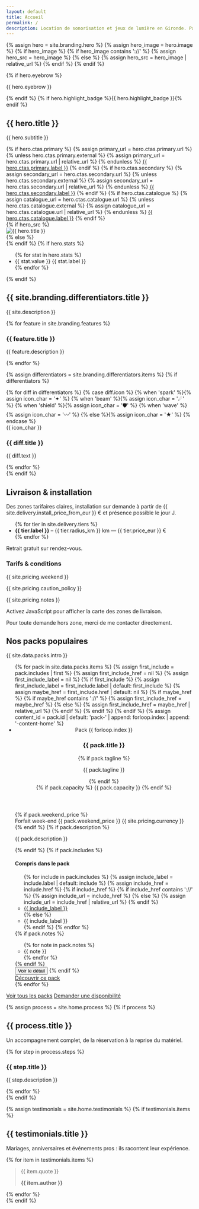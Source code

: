 ```yaml
---
layout: default
title: Accueil
permalink: /
description: Location de sonorisation et jeux de lumière en Gironde. Packs prêts à l’emploi, livraison par zones et installation sur demande.
---
```


{% assign hero = site.branding.hero %}
{% assign hero_image = hero.image %}
{% if hero_image %}
  {% if hero_image contains '://' %}
    {% assign hero_src = hero_image %}
  {% else %}
    {% assign hero_src = hero_image | relative_url %}
  {% endif %}
{% endif %}

<section class="hero">
  <div class="container hero-inner">
    <div class="hero-copy">
      {% if hero.eyebrow %}<p class="eyebrow">{{ hero.eyebrow }}</p>{% endif %}
      {% if hero.highlight_badge %}<span class="badge badge--glow">{{ hero.highlight_badge }}</span>{% endif %}
      <h1>{{ hero.title }}</h1>
      <p>{{ hero.subtitle }}</p>
      <div class="hero-actions">
        {% if hero.ctas.primary %}
          {% assign primary_url = hero.ctas.primary.url %}
          {% unless hero.ctas.primary.external %}
            {% assign primary_url = hero.ctas.primary.url | relative_url %}
          {% endunless %}
          <a class="button button--primary" href="{{ primary_url }}" {% if hero.ctas.primary.external %}target="_blank" rel="noopener"{% endif %}>{{ hero.ctas.primary.label }}</a>
        {% endif %}
        {% if hero.ctas.secondary %}
          {% assign secondary_url = hero.ctas.secondary.url %}
          {% unless hero.ctas.secondary.external %}
            {% assign secondary_url = hero.ctas.secondary.url | relative_url %}
          {% endunless %}
          <a class="button button--ghost" href="{{ secondary_url }}" {% if hero.ctas.secondary.external %}target="_blank" rel="noopener"{% endif %}>{{ hero.ctas.secondary.label }}</a>
        {% endif %}
        {% if hero.ctas.catalogue %}
          {% assign catalogue_url = hero.ctas.catalogue.url %}
          {% unless hero.ctas.catalogue.external %}
            {% assign catalogue_url = hero.ctas.catalogue.url | relative_url %}
          {% endunless %}
          <a class="button button--outline" href="{{ catalogue_url }}" {% if hero.ctas.catalogue.external %}target="_blank" rel="noopener"{% endif %}>{{ hero.ctas.catalogue.label }}</a>
        {% endif %}
      </div>
    </div>
    <div class="hero-visual">
      <div class="hero-visual__frame">
        {% if hero_src %}
        <div class="hero-visual__image">
          <img src="{{ hero_src }}" alt="{{ hero.title }}">
        </div>
        {% else %}
        <div class="hero-visual__image hero-visual__image--placeholder" aria-hidden="true"></div>
        {% endif %}
        {% if hero.stats %}
        <ul class="stat-group">
          {% for stat in hero.stats %}
          <li>
            <span class="stat-value">{{ stat.value }}</span>
            <span class="stat-label">{{ stat.label }}</span>
          </li>
          {% endfor %}
        </ul>
        {% endif %}
      </div>
    </div>
  </div>
</section>

<section class="section">
  <div class="container">
    <div class="section-header">
      <h2>{{ site.branding.differentiators.title }}</h2>
      <p class="muted">{{ site.description }}</p>
    </div>
    <div class="feature-grid">
      {% for feature in site.branding.features %}
      <article class="feature-card">
        <h3>{{ feature.title }}</h3>
        <p>{{ feature.description }}</p>
      </article>
      {% endfor %}
    </div>
  </div>
</section>

{% assign differentiators = site.branding.differentiators.items %}
{% if differentiators %}
<section class="section">
  <div class="container differentiators">
    {% for diff in differentiators %}
    {% case diff.icon %}
      {% when 'spark' %}{% assign icon_char = '✦' %}
      {% when 'beam' %}{% assign icon_char = '☄︎' %}
      {% when 'shield' %}{% assign icon_char = '🛡︎' %}
      {% when 'wave' %}{% assign icon_char = '〰︎' %}
      {% else %}{% assign icon_char = '★' %}
    {% endcase %}
    <article class="diff-card">
      <span class="diff-icon" aria-hidden="true">{{ icon_char }}</span>
      <h3>{{ diff.title }}</h3>
      <p class="muted">{{ diff.text }}</p>
    </article>
    {% endfor %}
  </div>
</section>
{% endif %}

<section class="section">
  <div class="container split-grid">
    <div>
      <div class="section-header">
        <h2>Livraison & installation</h2>
        <p class="muted">Des zones tarifaires claires, installation sur demande à partir de {{ site.delivery.install_price_from_eur }} € et présence possible le jour J.</p>
      </div>
      <div class="note">
        <ul>
          {% for tier in site.delivery.tiers %}
          <li><strong>{{ tier.label }}</strong> – {{ tier.radius_km }} km — {{ tier.price_eur }} €</li>
          {% endfor %}
        </ul>
        <p class="muted">Retrait gratuit sur rendez-vous.</p>
      </div>
      <div class="section-block">
        <div class="note">
          <h3>Tarifs & conditions</h3>
          <p>{{ site.pricing.weekend }}</p>
          <p>{{ site.pricing.caution_policy }}</p>
          <p>{{ site.pricing.notes }}</p>
        </div>
      </div>
    </div>
    <div>
      <div class="map-shell">
        <div class="map js-delivery-map" data-map-id="home"
             data-center-lat="{{ site.delivery.center_lat }}"
             data-center-lng="{{ site.delivery.center_lng }}"
             data-tiers='{{ site.delivery.tiers | jsonify }}'
             data-city="{{ site.delivery.base_city }}">
          <noscript>Activez JavaScript pour afficher la carte des zones de livraison.</noscript>
        </div>
        <p class="muted map-caption">Pour toute demande hors zone, merci de me contacter directement.</p>
      </div>
    </div>
  </div>
</section>

<section class="section">
  <div class="container">
    <div class="section-header">
      <h2>Nos packs populaires</h2>
      <p class="muted">{{ site.data.packs.intro }}</p>
    </div>
    <ul class="pack-grid" role="list">
      {% for pack in site.data.packs.items %}
      {% assign first_include = pack.includes | first %}
      {% assign first_include_href = nil %}
      {% assign first_include_label = nil %}
      {% if first_include %}
        {% assign first_include_label = first_include.label | default: first_include %}
        {% assign maybe_href = first_include.href | default: nil %}
        {% if maybe_href %}
          {% if maybe_href contains '://' %}
            {% assign first_include_href = maybe_href %}
          {% else %}
            {% assign first_include_href = maybe_href | relative_url %}
          {% endif %}
        {% endif %}
      {% endif %}
      {% assign content_id = pack.id | default: 'pack-' | append: forloop.index | append: '-content-home' %}
      <li>
        <article class="pack-card" data-pack-card data-pack-open="true">
          <header class="pack-card__header">
            <div class="pack-card__heading">
              <span class="pack-card__index">Pack {{ forloop.index }}</span>
              <h3>{{ pack.title }}</h3>
              {% if pack.tagline %}<p class="pack-card__tagline muted">{{ pack.tagline }}</p>{% endif %}
            </div>
            {% if pack.capacity %}
            <span class="pack-card__capacity">{{ pack.capacity }}</span>
            {% endif %}
          </header>
          <div class="pack-card__body">
            {% if pack.weekend_price %}
            <div class="pack-card__price">
              <span class="pack-card__price-label">Forfait week-end</span>
              <span class="pack-card__price-value">{{ pack.weekend_price }} {{ site.pricing.currency }}</span>
            </div>
            {% endif %}
            {% if pack.description %}
            <p class="pack-card__description">{{ pack.description }}</p>
            {% endif %}
            {% if pack.includes %}
            <div class="pack-card__divider" aria-hidden="true"></div>
            <div class="pack-card__features" id="{{ content_id }}" data-pack-content>
              <h4>Compris dans le pack</h4>
              <ul class="pack-card__includes">
                {% for include in pack.includes %}
                  {% assign include_label = include.label | default: include %}
                  {% assign include_href = include.href %}
                  {% if include_href %}
                    {% if include_href contains '://' %}
                      {% assign include_url = include_href %}
                    {% else %}
                      {% assign include_url = include_href | relative_url %}
                    {% endif %}
                    <li><a class="pack-chip" href="{{ include_url }}">{{ include_label }}</a></li>
                  {% else %}
                    <li><span class="pack-chip">{{ include_label }}</span></li>
                  {% endif %}
                {% endfor %}
              </ul>
              {% if pack.notes %}
              <ul class="pack-card__notes">
                {% for note in pack.notes %}
                <li>{{ note }}</li>
                {% endfor %}
              </ul>
              {% endif %}
            </div>
            <button class="pack-card__toggle" type="button" data-pack-toggle aria-expanded="false" aria-controls="{{ content_id }}">
              <span data-pack-toggle-label>Voir le détail</span>
              <span class="pack-card__chevron" aria-hidden="true"></span>
            </button>
            {% endif %}
          </div>
          <footer class="pack-card__footer">
            <a class="button button--ghost" href="{{ '/packs/' | relative_url }}">Découvrir ce pack</a>
          </footer>
        </article>
      </li>
      {% endfor %}
    </ul>
    <div class="section-actions">
      <a class="button button--ghost" href="{{ '/packs/' | relative_url }}">Voir tous les packs</a>
      <a class="button button--primary" href="{{ site.forms.booking_google_form_url }}" target="_blank" rel="noopener">Demander une disponibilité</a>
    </div>
  </div>
</section>

{% assign process = site.home.process %}
{% if process %}
<section class="section">
  <div class="container">
    <div class="section-header">
      <h2>{{ process.title }}</h2>
      <p class="muted">Un accompagnement complet, de la réservation à la reprise du matériel.</p>
    </div>
    <div class="process-steps">
      {% for step in process.steps %}
      <article class="process-step">
        <h3>{{ step.title }}</h3>
        <p class="muted">{{ step.description }}</p>
      </article>
      {% endfor %}
    </div>
  </div>
</section>
{% endif %}

{% assign testimonials = site.home.testimonials %}
{% if testimonials.items %}
<section class="section">
  <div class="container">
    <div class="section-header">
      <h2>{{ testimonials.title }}</h2>
      <p class="muted">Mariages, anniversaires et événements pros : ils racontent leur expérience.</p>
    </div>
    <div class="testimonials">
      {% for item in testimonials.items %}
      <blockquote class="testimonial">
        <p>{{ item.quote }}</p>
        <strong>{{ item.author }}</strong>
      </blockquote>
      {% endfor %}
    </div>
  </div>
</section>
{% endif %}
